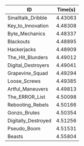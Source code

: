 |ID|Time(s)|
|-|-|
|Smalltalk_Dribble|4.43063|
|Key_to_Innovation|4.48308|
|Byte_Mechanics|4.48337|
|Blackouts|4.48895|
|Hackerjacks|4.48909|
|The_Hit_Blunders|4.49012|
|Digital_Destroyers|4.49041|
|Grapevine_Squad|4.49294|
|Loose_Screws|4.49385|
|Artful_Maneuvers|4.49813|
|The_ERROR_List|4.50098|
|Rebooting_Rebels|4.50166|
|Gonzo_Brutes|4.50354|
|Digitally_Destroyed|4.51256|
|Pseudo_Boom|4.51531|
|Beasts|4.55804|
